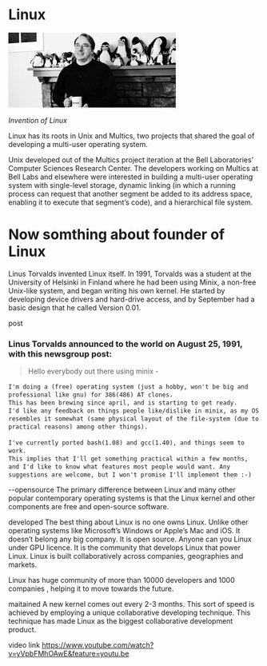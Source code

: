 # Linux
![Image](/images/linus2.jpeg) 

*Invention of Linux*  

Linux has its roots in Unix and Multics, two projects that shared the goal of developing a multi-user operating system.

Unix developed out of the Multics project iteration at the Bell Laboratories’ Computer Sciences Research Center. The developers working on Multics at Bell Labs and elsewhere were interested in building a multi-user operating system with single-level storage, dynamic linking (in which a running process can request that another segment be added to its address space, enabling it to execute that segment’s code), and a hierarchical file system.

# Now somthing about founder of Linux  


Linus Torvalds invented Linux itself. In 1991, Torvalds was a student at the University of Helsinki in Finland where he had been using Minix, a non-free Unix-like system, and began writing his own kernel. He started by developing device drivers and hard-drive access, and by September had a basic design that he called Version 0.01.

post

### Linus Torvalds announced to the world on August 25, 1991, with this newsgroup post:

> Hello everybody out there using minix -  

```  
I'm doing a (free) operating system (just a hobby, won't be big and professional like gnu) for 386(486) AT clones. 
This has been brewing since april, and is starting to get ready. 
I'd like any feedback on things people like/dislike in minix, as my OS resembles it somewhat (same physical layout of the file-system (due to practical reasons) among other things).  

I've currently ported bash(1.08) and gcc(1.40), and things seem to work.  
This implies that I'll get something practical within a few months, and I'd like to know what features most people would want. Any suggestions are welcome, but I won't promise I'll implement them :-)
```  

--opensource
The primary difference between Linux and many other popular contemporary operating systems is that the Linux kernel and other components are free and open-source software.


developed
The best thing about Linux is no one owns Linux. Unlike other operating systems like Microsoft’s Windows or Apple’s Mac and iOS. It doesn’t belong any big company.
It is open source. Anyone can you Linux under GPU licence. It is the community that develops Linux that power Linux. Linux is built collaboratively across companies, geographies and markets.

Linux has huge community of more than 10000 developers and 1000 companies , helping it to move towards the future.

maitained
A new kernel comes out every 2-3 months. This sort of speed is achieved by employing a unique collaborative developing technique. This technique has made Linux as the biggest collaborative development product.

video link
https://www.youtube.com/watch?v=yVpbFMhOAwE&feature=youtu.be
